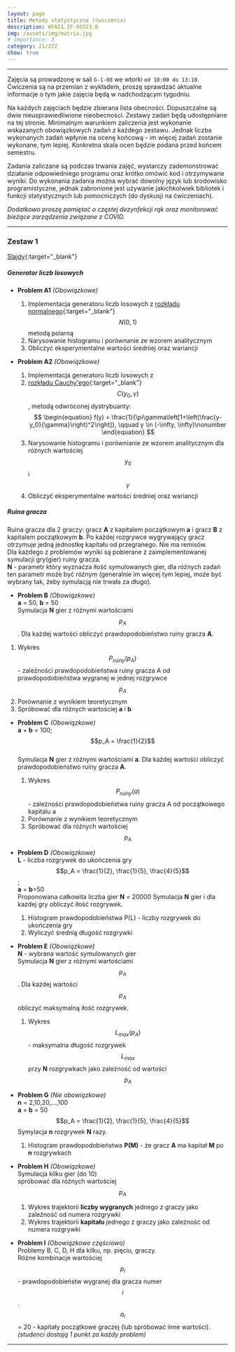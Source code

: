 ```yaml
---
layout: page
title: Metody statystyczne (ćwiczenia)
description: WFAIS.IF-XO323.0  
img: /assets/img/matrix.jpg
# importance: 3
category: 21/22Z
show: true
---
```


<!-- - [Zestaw 1](#zestaw-1) -->
<!-- - [Zestaw 2](#zestaw-2) -->

---

Zajęcia są prowadzonę w sali `G-1-08` we wtorki `od 10:00 do 13:10`.
Ćwiczenia są na przemian z wykładem, proszę sprawdzać aktualne informacje o
tym jakie zajęcia będą w nadchodzącym tygodniu. 

Na każdych zajęciach będzie zbierana lista obecności. Dopuszczalne są dwie nieusprawiedliwione nieobecności. 
Zestawy zadań będą udostępniane na tej stronie.
Minimalnym warunkiem zaliczenia jest wykonanie wskazanych obowiązkowych zadań z każdego zestawu.
Jednak liczba wykonanych zadań wpłynie na ocenę końcową - im więcej zadań zostanie wykonane, tym lepiej.
Konkretna skala ocen będzie podana przed końcem semestru. 

Zadania zaliczane są podczas trwania zajęć, wystarczy zademonstrować działanie odpowiedniego programu oraz krótko omówić kod i otrzymywane wyniki. Do wykonania zadania można wybrać dowolny język lub środowisko programistyczne, jednak zabronione jest używanie jakichkolwiek bibliotek i funkcji statystycznych lub pomocniczych (do dyskusji na ćwiczeniach).

*Dodatkowo proszę pamiętać o częstej dezynfekcji rąk oraz monitorować bieżące zarządzenia związane z COVID.*

<!-- Warunkiem zaliczenia jest wykonanie minimum 80% zadań z każdego zestawu
i obecnośc na zajęciach () -->
---

### **Zestaw 1**

[Slajdy](/assets/teaching/2021_winter/1_Urbanevych_2021.pdf){:target="_blank"}

##### **Generator liczb losowych**

- **Problem A1** *(Obowiązkowe)*
  1. Implementacja generatoru liczb losowych z
    [rozkładu normalnego](https://pl.wikipedia.org/wiki/Rozk%C5%82ad_normalny){:target="_blank"} 
    $$N(0,1)$$ metodą polarną
  2. Narysowanie histogramu i porównanie ze wzorem analitycznym
  3. Obliczyć eksperymentalne wartości średniej oraz wariancji

- **Problem A2** *(Obowiązkowe)*
  1. Implementacja generatoru liczb losowych z 
  2. [rozkładu Cauchy'ego](https://pl.wikipedia.org/wiki/Rozk%C5%82ad_Cauchy%E2%80%99ego){:target="_blank"} $$C(y_0,\gamma)$$, metodą odwróconej dystrybuanty:
$$
\begin{equation}
  f(y) = \frac{1}{\pi\gamma\left[1+\left(\frac{y-y_0}{\gamma}\right)^2\right]}, \qquad y \in (-\infty, \infty)\nonumber
\end{equation}
$$
  2. Narysowanie histogramu i porównianie ze wzorem analitycznym
    dla różnych wartościej $$y_0$$ i $$\gamma$$
  3. Obliczyć eksperymentalne wartości średniej oraz wariancji
  


##### **Ruina gracza**
Ruina gracza dla 2 graczy: gracz **A** z kapitalem początkowym **a** i
gracz **B** z kapitalem początkowym **b**.
Po każdej rozgrywce wygrywający gracz otrzymuje jedną jednostkę kapitału od przegranego. Nie ma remisów.  
Dla każdego z problemów wyniki są pobierane z zaimplementowanej
symulacji gry(gier) ruiny gracza.  
**N** - parametr który wyznaćza iłość symulowanych gier, 
dla róźnych zadań ten parametr może być róźnym
(generalnie im więcej tym lepiej, może być wybrany tak,
żeby symulacją nie trwała za długo).

  - **Problem B** *(Obowiązkowe)*  
  **a** = 50, **b** = 50  
  Symulacja **N** gier z róźnymi
  wartościami $$p_A$$. Dla każdej wartości obliczyć prawdopodobieństwo
  ruiny gracza **A**. 
  1. Wykres $$P_{ruiny}(p_A)$$ - zależności prawdopodobieństwa ruiny gracza A od 
    prawdopodobieństwa wygranej w jednej rozgrywce $$p_A$$
  2. Porównanie z wynikiem teoretycznym
  3. Spróbować dla róźnych wartościej **a** i **b**

- **Problem C**  *(Obowiązkowe)*   
**a** + **b** = 100;  
$$p_A = \frac{1}{2}$$  
Symulacja **N** gier z róźnymi
  wartościami **a**. Dla każdej wartości obliczyć prawdopodobieństwo
  ruiny gracza **A**. 
  1. Wykres $$P_{ruiny}(a)$$ - zależności prawdopodobieństwa ruiny gracza A od 
    początkowego kapitalu a
  2. Porównanie z wynikiem teoretycznym
  3. Spróbować dla róźnych wartościej $$p_A$$

- **Problem D** *(Obowiązkowe)*    
**L** - liczba rozgrywek do ukończenia gry  
$$p_A = \frac{1}{2}, \frac{1}{5}, \frac{4}{5}$$;  
**a** = **b**=50  
Proponowana całkowita liczba gier **N** = 20000
Symulacja **N** gier i dla każdej gry obliczyć iłość rozgrywek. 
  1.  Histogram prawdopodobieństwa P(L) - liczby rozgrywek do ukończenia gry
  2.  Wyliczyć średnią długość rozgrywki 

- **Problem E** *(Obowiązkowe)*  
**N** - wybrana wartość symulowanych gier  
Symulacja **N** gier z róźnymi wartościami $$p_A$$.
Dla każdej wartości $$p_A$$ obliczyć maksymalną iłość rozgrywek.
  1. Wykres $$L_{max}(p_A)$$ - maksymalna długość rozgrywek $$L_{max}$$ przy **N** rozgrywkach jako zależność od wartości $$p_A$$

- **Problem G** *(Nie obowiązkowe)*  
**n** = 2,10,20,...,100  
**a** = **b** = 50  
$$p_A = \frac{1}{2}, \frac{1}{5}, \frac{4}{5}$$
Symylacja **n** rozgrywek **N** razy.
  1. Histogram prawdopodobieństwa **P(M)** - że gracz **A** ma kapitał **M** po **n** rozgrywkach

- **Problem H** *(Obowiązkowe)*  
  Symulacja kilku gier (do 10)  
  spróbować dla różnych wartościej $$p_A$$
  1. Wykres trajektorii **liczby wygranych**  jednego z graczy jako zależność od numera rozgrywki
  2. Wykres trajektorii **kapitału** jednego z graczy jako zależność od numera rozgrywki  


- **Problem I** *(Obowiązkowe częściowo)*  
  Problemy B, C, D, H dla kilku, np. pięciu,  graczy.  
  Różne kombinacje wartościej $$p_i$$ - prawdopodobieństw
  wygranej dla gracza numer $$i$$.  
  $$a_i$$ = 20 - kapitały początkowe graczej
  (lub spróbować inne wartości).  
  *(studenci dostają 1 punkt za każdy problem)*

---

<!-- ### **Zestaw 2** -->